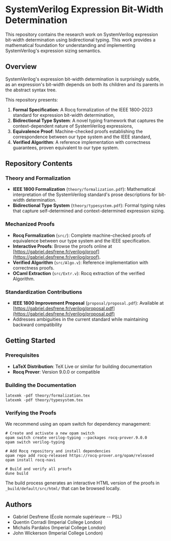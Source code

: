 # SystemVerilog Expression Bit-Width Determination

This repository contains the research work on SystemVerilog expression bit-width
determination using bidirectional typing. This work provides a mathematical
foundation for understanding and implementing SystemVerilog's expression sizing
semantics.

## Overview

SystemVerilog's expression bit-width determination is surprisingly subtle, as an
expression's bit-width depends on both its children and its parents in the
abstract syntax tree.

This repository presents:

1. **Formal Specification**: A Rocq formalization of the IEEE 1800-2023 standard
for expression bit-width determination,
2. **Bidirectional Type System**: A novel typing framework that captures the
context-dependent nature of SystemVerilog expressions,
3. **Equivalence Proof**: Machine-checked proofs establishing the correspondence
between our type system and the IEEE standard,
4. **Verified Algorithm**: A reference implementation with correctness
guarantees, proven equivalent to our type system.

## Repository Contents

### Theory and Formalization

- **IEEE 1800 Formalization** (`theory/formalization.pdf`): Mathematical
interpretation of the SystemVerilog standard's prose descriptions for bit-width
determination.
- **Bidirectional Type System** (`theory/typesystem.pdf`): Formal typing rules
that capture self-determined and context-determined expression sizing.

### Mechanized Proofs

- **Rocq Formalization** (`src/`): Complete machine-checked proofs of
equivalence between our type system and the IEEE specification.
- **Interactive Proofs**: Browse the proofs online at
[https://gabriel.desfrene.fr/verilog/proof](https://gabriel.desfrene.fr/verilog/proof).
- **Verified Algorithm** (`src/Algo.v`): Reference implementation with
correctness proofs.
- **OCaml Extraction** (`src/Extr.v`): Rocq extraction of the verified Algorithm.

### Standardization Contributions

- **IEEE 1800 Improvement Proposal** (`proposal/proposal.pdf`): Available at
[https://gabriel.desfrene.fr/verilog/proposal.pdf](https://gabriel.desfrene.fr/verilog/proposal.pdf)
- Addresses ambiguities in the current standard while maintaining backward compatibility

## Getting Started

### Prerequisites

- **LaTeX Distribution**: TeX Live or similar for building documentation
- **Rocq Prover**: Version 9.0.0 or compatible

### Building the Documentation

```shell
latexmk -pdf theory/formalization.tex
latexmk -pdf theory/typesystem.tex
```

### Verifying the Proofs

We recommend using an opam switch for dependency management:

```shell
# Create and activate a new opam switch
opam switch create verilog-typing --packages rocq-prover.9.0.0
opam switch verilog-typing

# Add Rocq repository and install dependencies
opam repo add rocq-released https://rocq-prover.org/opam/released
opam install rocq-navi

# Build and verify all proofs
dune build
```

The build process generates an interactive HTML version of the proofs in
`_build/default/src/html/` that can be browsed locally.

## Authors

- Gabriel Desfrene (École normale supérieure -- PSL)
- Quentin Corradi (Imperial College London) 
- Michalis Pardalos (Imperial College London)
- John Wickerson (Imperial College London)
